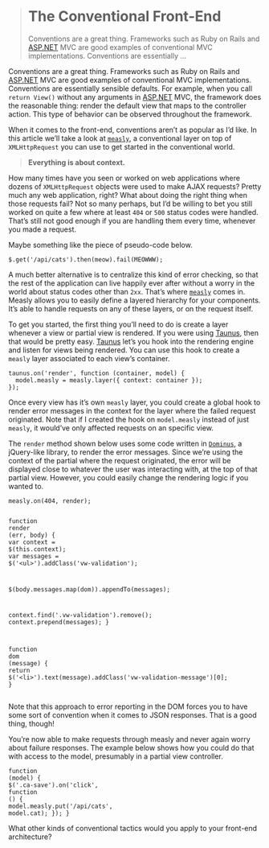 <div><blockquote>
  <h1>The Conventional Front-End</h1>
  <div><p>Conventions are a great thing. Frameworks such as Ruby on Rails and <a href="http://asp.net/" target="_blank">ASP.NET</a> MVC are good examples of conventional MVC implementations. Conventions are essentially &#x2026;</p></div>
</blockquote></div>

<div><p>Conventions are a great thing. Frameworks such as Ruby on Rails and <a href="http://asp.net/" target="_blank">ASP.NET</a> MVC are good examples of conventional MVC implementations. Conventions are essentially sensible defaults. For example, when you call <code class="md-code md-code-inline">return View()</code> without any arguments in <a href="http://asp.net/" target="_blank">ASP.NET</a> MVC, the framework does the reasonable thing: render the default view that maps to the controller action. This type of behavior can be observed throughout the framework.</p></div>

<div></div>

<div><p>When it comes to the front-end, conventions aren&#x2019;t as popular as I&#x2019;d like. In this article we&#x2019;ll take a look at <a href="https://github.com/bevacqua/measly" target="_blank"><code class="md-code md-code-inline">measly</code></a>, a conventional layer on top of <code class="md-code md-code-inline">XMLHttpRequest</code> you can use to get started in the conventional world.</p></div>

<div><blockquote> <p><strong>Everything is about context.</strong></p> </blockquote> <p>How many times have you seen or worked on web applications where dozens of <code class="md-code md-code-inline">XMLHttpRequest</code> objects were used to make AJAX requests? Pretty much any web application, right? What about doing the right thing when those requests fail? Not so many perhaps, but I&#x2019;d be willing to bet you still worked on quite a few where at least <code class="md-code md-code-inline">404</code> or <code class="md-code md-code-inline">500</code> status codes were handled. That&#x2019;s still not good enough if you are handling them every time, whenever you made a request.</p> <p>Maybe something like the piece of pseudo-code below.</p> <pre class="md-code-block"><code class="md-code md-lang-javascript">$.get(<span class="md-code-string">&apos;/api/cats&apos;</span>).then(meow).fail(MEOWWW);
</code></pre> <p>A much better alternative is to centralize this kind of error checking, so that the rest of the application can live happily ever after without a worry in the world about status codes other than <code class="md-code md-code-inline">2xx</code>. That&#x2019;s where <a href="https://github.com/bevacqua/measly" target="_blank"><code class="md-code md-code-inline">measly</code></a> comes in. Measly allows you to easily define a layered hierarchy for your components. It&#x2019;s able to handle requests on any of these layers, or on the request itself.</p> <p>To get you started, the first thing you&#x2019;ll need to do is create a layer whenever a view or partial view is rendered. If you were using <a href="https://github.com/bevacqua/taunus" target="_blank">Taunus</a>, then that would be pretty easy. <a href="https://github.com/bevacqua/taunus" target="_blank">Taunus</a> let&#x2019;s you hook into the rendering engine and listen for views being rendered. You can use this hook to create a <code class="md-code md-code-inline">measly</code> layer associated to each view&#x2019;s container.</p> <pre class="md-code-block"><code class="md-code md-lang-javascript">taunus.on(<span class="md-code-string">&apos;render&apos;</span>, <span class="md-code-function"><span class="md-code-keyword">function</span> <span class="md-code-params">(container, model)</span> </span>{
  model.measly = measly.layer({ context: container });
});
</code></pre> <p>Once every view has it&#x2019;s own <code class="md-code md-code-inline">measly</code> layer, you could create a global hook to render error messages in the context for the layer where the failed request originated. Note that if I created the hook on <code class="md-code md-code-inline">model.measly</code> instead of just <code class="md-code md-code-inline">measly</code>, it would&#x2019;ve only affected requests on an specific view.</p> <p>The <code class="md-code md-code-inline">render</code> method shown below uses some code written in <a href="https://github.com/bevacqua/dominus" target="_blank"><code class="md-code md-code-inline">Dominus</code></a>, a jQuery-like library, to render the error messages. Since we&#x2019;re using the context of the partial where the request originated, the error will be displayed close to whatever the user was interacting with, at the top of that partial view. However, you could easily change the rendering logic if you wanted to.</p> <pre class="md-code-block"><code class="md-code md-lang-javascript">measly.on(<span class="md-code-number">404</span>, render);

<span class="md-code-function"><span class="md-code-keyword">function</span> <span class="md-code-title">render</span> <span class="md-code-params">(err, body)</span> </span>{
  <span class="md-code-keyword">var</span> context = $(<span class="md-code-keyword">this</span>.context);
  <span class="md-code-keyword">var</span> messages = $(<span class="md-code-string">&apos;&lt;ul&gt;&apos;</span>).addClass(<span class="md-code-string">&apos;vw-validation&apos;</span>);

  $(body.messages.map(dom)).appendTo(messages);

  context.find(<span class="md-code-string">&apos;.vw-validation&apos;</span>).remove();
  context.prepend(messages);
}

<span class="md-code-function"><span class="md-code-keyword">function</span> <span class="md-code-title">dom</span> <span class="md-code-params">(message)</span> </span>{
  <span class="md-code-keyword">return</span> $(<span class="md-code-string">&apos;&lt;li&gt;&apos;</span>).text(message).addClass(<span class="md-code-string">&apos;vw-validation-message&apos;</span>)[<span class="md-code-number">0</span>];
}
</code></pre> <p>Note that this approach to error reporting in the DOM forces you to have some sort of convention when it comes to JSON responses. That is a good thing, though!</p> <p>You&#x2019;re now able to make requests through measly and never again worry about failure responses. The example below shows how you could do that with access to the model, presumably in a partial view controller.</p> <pre class="md-code-block"><code class="md-code md-lang-javascript"><span class="md-code-function"><span class="md-code-keyword">function</span> <span class="md-code-params">(model)</span> </span>{
  $(<span class="md-code-string">&apos;.ca-save&apos;</span>).on(<span class="md-code-string">&apos;click&apos;</span>, <span class="md-code-function"><span class="md-code-keyword">function</span> <span class="md-code-params">()</span> </span>{
    model.measly.put(<span class="md-code-string">&apos;/api/cats&apos;</span>, model.cat);
  });
}
</code></pre> <p>What other kinds of conventional tactics would you apply to your front-end architecture?</p></div>
